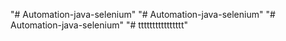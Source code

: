 "# Automation-java-selenium" 
"# Automation-java-selenium" 
"# Automation-java-selenium" 
"# tttttttttttttttt" 
